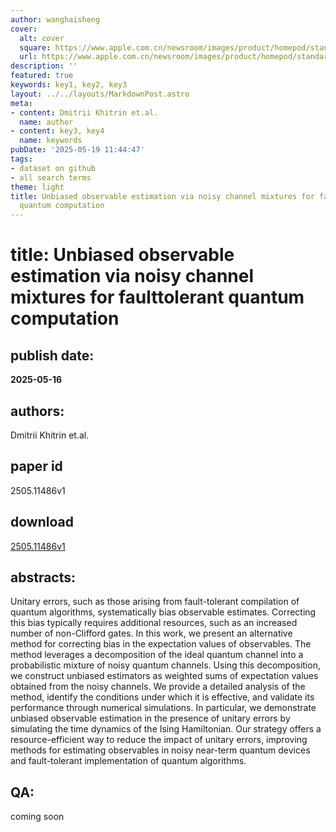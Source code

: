 ```yaml
---
author: wanghaisheng
cover:
  alt: cover
  square: https://www.apple.com.cn/newsroom/images/product/homepod/standard/Apple-HomePod-hero-230118_big.jpg.large_2x.jpg
  url: https://www.apple.com.cn/newsroom/images/product/homepod/standard/Apple-HomePod-hero-230118_big.jpg.large_2x.jpg
description: ''
featured: true
keywords: key1, key2, key3
layout: ../../layouts/MarkdownPost.astro
meta:
- content: Dmitrii Khitrin et.al.
  name: author
- content: key3, key4
  name: keywords
pubDate: '2025-05-19 11:44:47'
tags:
- dataset on github
- all search terms
theme: light
title: Unbiased observable estimation via noisy channel mixtures for faulttolerant
  quantum computation
---
```


# title: Unbiased observable estimation via noisy channel mixtures for faulttolerant quantum computation 
## publish date: 
**2025-05-16** 
## authors: 
  Dmitrii Khitrin et.al. 
## paper id
2505.11486v1
## download
[2505.11486v1](http://arxiv.org/abs/2505.11486v1)
## abstracts:
Unitary errors, such as those arising from fault-tolerant compilation of quantum algorithms, systematically bias observable estimates. Correcting this bias typically requires additional resources, such as an increased number of non-Clifford gates. In this work, we present an alternative method for correcting bias in the expectation values of observables. The method leverages a decomposition of the ideal quantum channel into a probabilistic mixture of noisy quantum channels. Using this decomposition, we construct unbiased estimators as weighted sums of expectation values obtained from the noisy channels. We provide a detailed analysis of the method, identify the conditions under which it is effective, and validate its performance through numerical simulations. In particular, we demonstrate unbiased observable estimation in the presence of unitary errors by simulating the time dynamics of the Ising Hamiltonian. Our strategy offers a resource-efficient way to reduce the impact of unitary errors, improving methods for estimating observables in noisy near-term quantum devices and fault-tolerant implementation of quantum algorithms.
## QA:
coming soon
